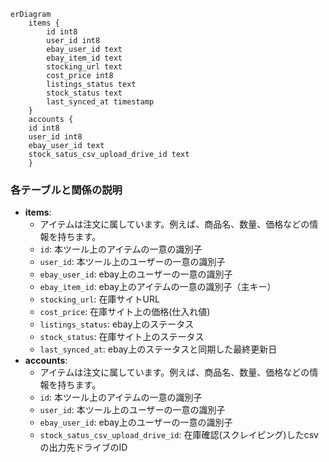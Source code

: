 ```mermaid
erDiagram
    items {
        id int8
        user_id int8
        ebay_user_id text
        ebay_item_id text
        stocking_url text
        cost_price int8
        listings_status text
        stock_status text
        last_synced_at timestamp
    }
    accounts {
    id int8
    user_id int8
    ebay_user_id text
    stock_satus_csv_upload_drive_id text
    }
```

### 各テーブルと関係の説明

- **items**:
  - アイテムは注文に属しています。例えば、商品名、数量、価格などの情報を持ちます。
  - `id`: 本ツール上のアイテムの一意の識別子
  - `user_id`: 本ツール上のユーザーの一意の識別子
  - `ebay_user_id`: ebay上のユーザーの一意の識別子
  - `ebay_item_id`: ebay上のアイテムの一意の識別子（主キー）
  - `stocking_url`: 在庫サイトURL
  - `cost_price`: 在庫サイト上の価格(仕入れ値)
  - `listings_status`: ebay上のステータス
  - `stock_status`: 在庫サイト上のステータス
  - `last_synced_at`: ebay上のステータスと同期した最終更新日
- **accounts**:
  - アイテムは注文に属しています。例えば、商品名、数量、価格などの情報を持ちます。
  - `id`: 本ツール上のアイテムの一意の識別子
  - `user_id`: 本ツール上のユーザーの一意の識別子
  - `ebay_user_id`: ebay上のユーザーの一意の識別子
  - `stock_satus_csv_upload_drive_id`: 在庫確認(スクレイピング)したcsvの出力先ドライブのID